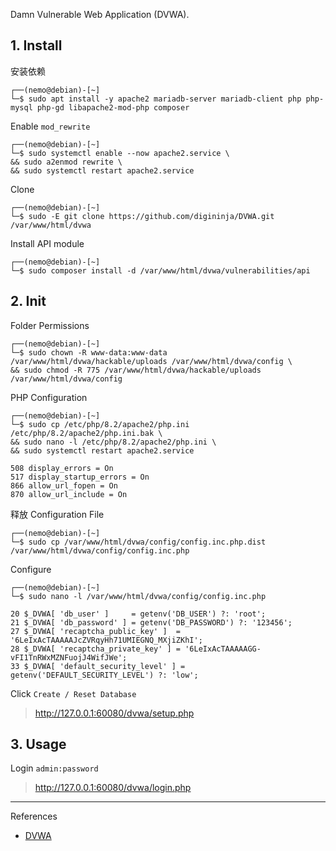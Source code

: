 Damn Vulnerable Web Application (DVWA).

## 1. Install

安装依赖

```
┌──(nemo@debian)-[~]
└─$ sudo apt install -y apache2 mariadb-server mariadb-client php php-mysql php-gd libapache2-mod-php composer
```

Enable `mod_rewrite` 

```
┌──(nemo@debian)-[~]
└─$ sudo systemctl enable --now apache2.service \
&& sudo a2enmod rewrite \
&& sudo systemctl restart apache2.service
```

Clone

```
┌──(nemo@debian)-[~]
└─$ sudo -E git clone https://github.com/digininja/DVWA.git /var/www/html/dvwa
```

Install API module

```
┌──(nemo@debian)-[~]
└─$ sudo composer install -d /var/www/html/dvwa/vulnerabilities/api
```

## 2. Init

Folder Permissions

```
┌──(nemo@debian)-[~]
└─$ sudo chown -R www-data:www-data /var/www/html/dvwa/hackable/uploads /var/www/html/dvwa/config \
&& sudo chmod -R 775 /var/www/html/dvwa/hackable/uploads /var/www/html/dvwa/config
```

PHP Configuration

```
┌──(nemo@debian)-[~]
└─$ sudo cp /etc/php/8.2/apache2/php.ini /etc/php/8.2/apache2/php.ini.bak \
&& sudo nano -l /etc/php/8.2/apache2/php.ini \
&& sudo systemctl restart apache2.service
```

```
508 display_errors = On
517 display_startup_errors = On
866 allow_url_fopen = On
870 allow_url_include = On
```

释放 Configuration File

```
┌──(nemo@debian)-[~]
└─$ sudo cp /var/www/html/dvwa/config/config.inc.php.dist /var/www/html/dvwa/config/config.inc.php
```

Configure

```
┌──(nemo@debian)-[~]
└─$ sudo nano -l /var/www/html/dvwa/config/config.inc.php
```

```
20 $_DVWA[ 'db_user' ]     = getenv('DB_USER') ?: 'root';
21 $_DVWA[ 'db_password' ] = getenv('DB_PASSWORD') ?: '123456';
27 $_DVWA[ 'recaptcha_public_key' ]  = '6LeIxAcTAAAAAJcZVRqyHh71UMIEGNQ_MXjiZKhI';
28 $_DVWA[ 'recaptcha_private_key' ] = '6LeIxAcTAAAAAGG-vFI1TnRWxMZNFuojJ4WifJWe';
33 $_DVWA[ 'default_security_level' ] = getenv('DEFAULT_SECURITY_LEVEL') ?: 'low';
```

Click `Create / Reset Database` 

> http://127.0.0.1:60080/dvwa/setup.php

## 3. Usage

Login `admin:password` 

> http://127.0.0.1:60080/dvwa/login.php

---

References

- [DVWA](https://github.com/digininja/DVWA)

